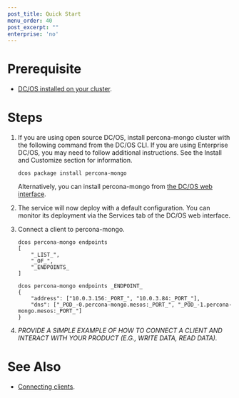 ```yaml
---
post_title: Quick Start
menu_order: 40
post_excerpt: ""
enterprise: 'no'
---
```


# Prerequisite

- [DC/OS installed on your cluster](https://docs.mesosphere.com/latest/administration/installing/).

# Steps

1. If you are using open source DC/OS, install percona-mongo cluster with the following command from the DC/OS CLI. If you are using Enterprise DC/OS, you may need to follow additional instructions. See the Install and Customize section for information.

    ```shell
    dcos package install percona-mongo
    ```

    Alternatively, you can install percona-mongo from [the DC/OS web interface](https://docs.mesosphere.com/latest/usage/webinterface/).

1. The service will now deploy with a default configuration. You can monitor its deployment via the Services tab of the DC/OS web interface.

1. Connect a client to percona-mongo.
    ```shell
    dcos percona-mongo endpoints
    [
        "_LIST_",
        "_OF_",
        "_ENDPOINTS_
    ]

    dcos percona-mongo endpoints _ENDPOINT_
    {
        "address": ["10.0.3.156:_PORT_", "10.0.3.84:_PORT_"],
        "dns": ["_POD_-0.percona-mongo.mesos:_PORT_", "_POD_-1.percona-mongo.mesos:_PORT_"]
    }
    ```

1. _PROVIDE A SIMPLE EXAMPLE OF HOW TO CONNECT A CLIENT AND INTERACT WITH YOUR PRODUCT (E.G., WRITE DATA, READ DATA)._

# See Also

- [Connecting clients][1].

 [1]: https://docs.mesosphere.com/service-docs/<Template>/connecting-clients/
